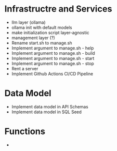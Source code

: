 # Infrastructre and Services
- llm layer (ollama)
- ollama init with default models
- make initialization script layer-agnostic
- management layer (?)
- Rename start.sh to manage.sh
- Implement argument to manage.sh - help
- Implement argument to manage.sh - build
- Implement argument to manage.sh - start
- Implement argument to manage.sh - stop
- Rent a server 
- Implement Github Actions CI/CD Pipeline

# Data Model
- Implement data model in API Schemas
- Implement data model in SQL Seed

# Functions
- 
